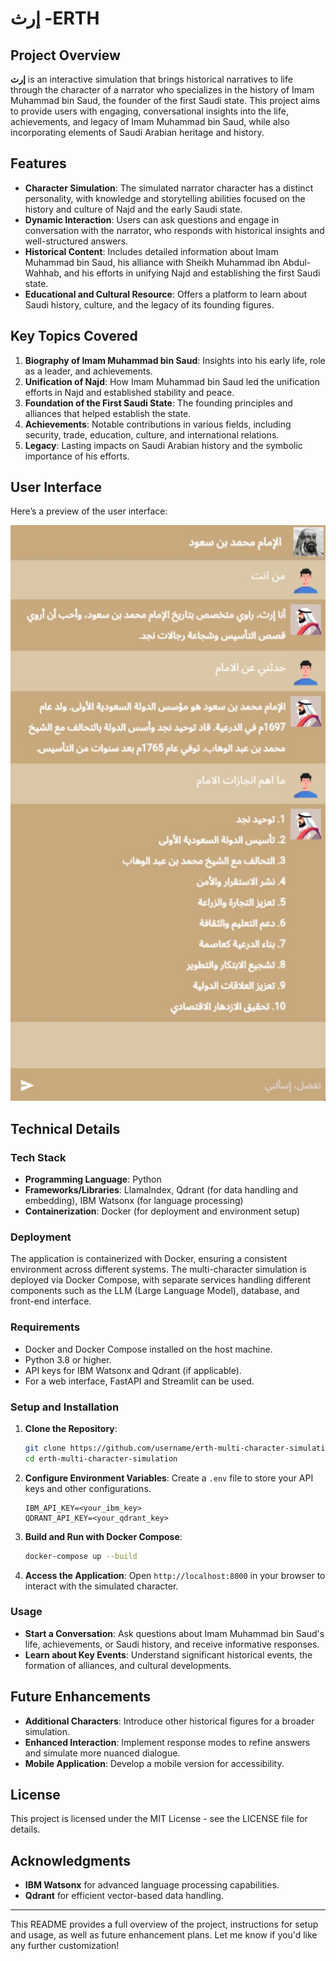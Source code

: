 
# إرث -ERTH

## Project Overview

**إرث** is an interactive simulation that brings historical narratives to life through the character of a narrator who specializes in the history of Imam Muhammad bin Saud, the founder of the first Saudi state. This project aims to provide users with engaging, conversational insights into the life, achievements, and legacy of Imam Muhammad bin Saud, while also incorporating elements of Saudi Arabian heritage and history.

## Features

- **Character Simulation**: The simulated narrator character has a distinct personality, with knowledge and storytelling abilities focused on the history and culture of Najd and the early Saudi state.
- **Dynamic Interaction**: Users can ask questions and engage in conversation with the narrator, who responds with historical insights and well-structured answers.
- **Historical Content**: Includes detailed information about Imam Muhammad bin Saud, his alliance with Sheikh Muhammad ibn Abdul-Wahhab, and his efforts in unifying Najd and establishing the first Saudi state.
- **Educational and Cultural Resource**: Offers a platform to learn about Saudi history, culture, and the legacy of its founding figures.

## Key Topics Covered

1. **Biography of Imam Muhammad bin Saud**: Insights into his early life, role as a leader, and achievements.
2. **Unification of Najd**: How Imam Muhammad bin Saud led the unification efforts in Najd and established stability and peace.
3. **Foundation of the First Saudi State**: The founding principles and alliances that helped establish the state.
4. **Achievements**: Notable contributions in various fields, including security, trade, education, culture, and international relations.
5. **Legacy**: Lasting impacts on Saudi Arabian history and the symbolic importance of his efforts.

## User Interface

Here’s a preview of the user interface:

![ERTH UI](Images/ERTH_UI.jpeg)

## Technical Details

### Tech Stack

- **Programming Language**: Python
- **Frameworks/Libraries**: LlamaIndex, Qdrant (for data handling and embedding), IBM Watsonx (for language processing)
- **Containerization**: Docker (for deployment and environment setup)

### Deployment

The application is containerized with Docker, ensuring a consistent environment across different systems. The multi-character simulation is deployed via Docker Compose, with separate services handling different components such as the LLM (Large Language Model), database, and front-end interface.

### Requirements

- Docker and Docker Compose installed on the host machine.
- Python 3.8 or higher.
- API keys for IBM Watsonx and Qdrant (if applicable).
- For a web interface, FastAPI and Streamlit can be used.

### Setup and Installation

1. **Clone the Repository**:
   ```bash
   git clone https://github.com/username/erth-multi-character-simulation.git
   cd erth-multi-character-simulation
   ```

2. **Configure Environment Variables**:
   Create a `.env` file to store your API keys and other configurations.
   ```plaintext
   IBM_API_KEY=<your_ibm_key>
   QDRANT_API_KEY=<your_qdrant_key>
   ```

3. **Build and Run with Docker Compose**:
   ```bash
   docker-compose up --build
   ```

4. **Access the Application**:
   Open `http://localhost:8000` in your browser to interact with the simulated character.

### Usage

- **Start a Conversation**: Ask questions about Imam Muhammad bin Saud's life, achievements, or Saudi history, and receive informative responses.
- **Learn about Key Events**: Understand significant historical events, the formation of alliances, and cultural developments.

## Future Enhancements

- **Additional Characters**: Introduce other historical figures for a broader simulation.
- **Enhanced Interaction**: Implement response modes to refine answers and simulate more nuanced dialogue.
- **Mobile Application**: Develop a mobile version for accessibility.

## License

This project is licensed under the MIT License - see the LICENSE file for details.

## Acknowledgments

- **IBM Watsonx** for advanced language processing capabilities.
- **Qdrant** for efficient vector-based data handling.

---

This README provides a full overview of the project, instructions for setup and usage, as well as future enhancement plans. Let me know if you'd like any further customization!
